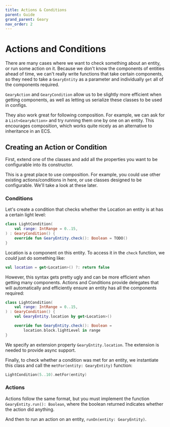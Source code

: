 ```yaml
---
title: Actions & Conditions
parent: Guide
grand_parent: Geary
nav_order: 2
---
```


# Actions and Conditions

There are many cases where we want to check something about an entity, or run some action on it. Because we don't know the components of entities ahead of time, we can't really write functions that take certain components, so they need to take a `GearyEntity` as a parameter and individually `get` all of the components required.

`GearyAction` and `GearyCondition` allow us to be slightly more efficient when getting components, as well as letting us serialize these classes to be used in configs. 

They also work great for following composition. For example, we can ask for a `List<GearyAction>` and try running them one by one on an entity. This encourages composition, which works quite nicely as an alternative to inheritance in an ECS.

## Creating an Action or Condition

First, extend one of the classes and add all the properties you want to be configurable into its constructor. 

This is a great place to use composition. For example, you could use other existing actions/conditions in here, or use classes designed to be configurable. We'll take a look at these later.

### Conditions

Let's create a condition that checks whether the Location an entity is at has a certain light level:

```kotlin
class LightCondition(
    val range: IntRange = 0..15,
) : GearyCondition() {
    override fun GearyEntity.check(): Boolean = TODO()
}
```

Location is a component on this entity. To access it in the `check` function, we *could* just do something like: 

```kotlin
val location = get<Location>() ?: return false
```

However, this syntax gets pretty ugly and can be more efficient when getting many components. Actions and Conditions provide delegates that will automatically and efficiently ensure an entity has all the components required:

```kotlin
class LightCondition(
    val range: IntRange = 0..15,
) : GearyCondition() {
    val GearyEntity.location by get<Location>()

    override fun GearyEntity.check(): Boolean =
        location.block.lightLevel in range
}
```

We specify an extension property `GearyEntity.location`. The extension is needed to provide async support.

Finally, to check whether a condition was met for an entity, we instantiate this class and call the `metFor(entity: GearyEntity)` function:

```kotlin
LightCondition(5..10).metFor(entity)
```

### Actions

Actions follow the same format, but you must implement the function `GearyEntity.run(): Boolean`, where the boolean returned indicates whether the action did anything.

And then to run an action on an entity, `runOn(entity: GearyEntity)`.
